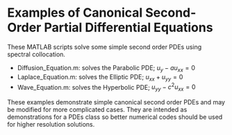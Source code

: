 # Examples of Canonical Second-Order Partial Differential Equations

These MATLAB scripts solve some simple second order PDEs using spectral collocation.

- Diffusion_Equation.m: solves the Parabolic PDE; $u_y - a u_{xx} = 0$
- Laplace_Equation.m: solves the Elliptic PDE; $u_{xx} + u_{yy} = 0$
- Wave_Equation.m: solves the Hyperbolic PDE; $u_{yy} - c^2 u_{xx} = 0$

These examples demonstrate simple canonical second order PDEs and may be modified for more complicated cases. They are intended as demonstrations for a PDEs class so better numerical codes should be used for higher resolution solutions.
